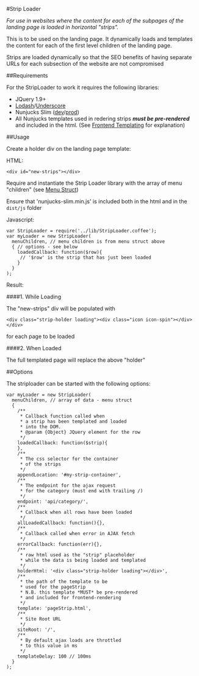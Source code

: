 #Strip Loader

*For use in websites where the content for each
of the subpages of the landing page is loaded
in horizontal "strips".*

This is to be used on the landing page.
It dynamically loads and templates the content
for each of the first level children of the landing page.

Strips are loaded dynamically so that the SEO benefits
of having separate URLs for each subsection of the website
are not compromised

##Requirements

For the StripLoader to work it requires the following libraries:

- JQuery 1.9+
- [Lodash](http://lodash.com/)/[Underscore](http://underscorejs.org)
- Nunjucks Slim ([dev](http://mozilla.github.io/nunjucks/files/nunjucks-slim.js)/[prod](http://mozilla.github.io/nunjucks/files/nunjucks-slim.min.js))
- All Nunjucks templates used in redering strips ***must be pre-rendered*** and included in the html. (See [Frontend Templating](../assetpipeline.md#frontend-templates) for explanation)


##Usage

Create a holder div on the landing page template:

HTML:

    <div id="new-strips"></div>


Require and instantiate the Strip Loader library
with the array of menu "children" (see [Menu Struct](../datastructure.md#menu-struct))

Ensure that 'nunjucks-slim.min.js' is included both in the html
and in the `dist/js` folder

Javascript:

    var StripLoader = require('../lib/StripLoader.coffee');
    var myLoader = new StripLoader(
      menuChildren, // menu children is from menu struct above
      { // options - see below
        loadedCallback: function($row){
         // '$row' is the strip that has just been loaded
        }
      }
    );

Result:

####1. While Loading

The "new-strips" div will be populated with

    <div class="strip-holder loading"><div class="icon icon-spin"></div></div>

for each page to be loaded

####2. When Loaded

The full templated page will replace the above "holder"


##Options

The striploader can be started with the following options:

    var myLoader = new StripLoader(
      menuChildren, // array of data - menu struct
      {
        /**
         * Callback function called when
         * a strip has been templated and loaded
         * into the DOM.
         * @param {Object} JQuery element for the row
         */
        loadedCallback: function($strip){
        },
        /**
         * The css selector for the container
         * of the strips
         */
        appendLocation: '#my-strip-container',
        /**
         * The endpoint for the ajax request
         * for the category (must end with trailing /)
         */
        endpoint: 'api/category/',
        /**
         * Callback when all rows have been loaded
         */
        allLoadedCallback: function(){},
        /**
         * Callback called when error in AJAX fetch
         */
        errorCallback: function(err){},
        /**
         * raw html used as the "strip" placeholder
         * while the data is being loaded and templated
         */
        holderHtml: '<div class="strip-holder loading"></div>',
        /**
         * the path of the template to be
         * used for the pageStrip
         * N.B. this template *MUST* be pre-rendered
         * and included for frontend-rendering
         */
        template: 'pageStrip.html',
        /**
         * Site Root URL
         */
        siteRoot: '/',
        /**
         * By default ajax loads are throttled
         * to this value in ms
         */
        templateDelay: 100 // 100ms
      }
    );


